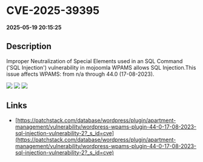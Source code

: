 # CVE-2025-39395

**2025-05-19 20:15:25**

## Description
Improper Neutralization of Special Elements used in an SQL Command ('SQL Injection') vulnerability in mojoomla WPAMS allows SQL Injection.This issue affects WPAMS: from n/a through 44.0 (17-08-2023).

![](https://img.shields.io/static/v1?label=Score&message=9.3&color=red)
![](https://img.shields.io/static/v1?label=Severity&message=CRITICAL&color=red)
![](https://img.shields.io/static/v1?label=CWE&message=SQL&color=green)

## Links
- [https://patchstack.com/database/wordpress/plugin/apartment-management/vulnerability/wordpress-wpams-plugin-44-0-17-08-2023-sql-injection-vulnerability-2?_s_id=cve](https://patchstack.com/database/wordpress/plugin/apartment-management/vulnerability/wordpress-wpams-plugin-44-0-17-08-2023-sql-injection-vulnerability-2?_s_id=cve)
